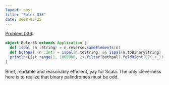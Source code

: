 ```yaml
---
layout: post
title: "Euler 036"
date: 2008-02-25
---
```


[Problem 036]\:

```scala
object Euler36 extends Application {
  def ispal (n :String) = n.reverse.sameElements(n)
  def bothpal (n :Int) = ispal(n.toString) && ispal(n.toBinaryString)
  println(List.range(1, 1000000, 2).filter(bothpal).foldRight(0)(_+_));
}
```
Brief, readable and reasonably efficient, yay for Scala. The only cleverness here is to realize that binary palindromes must be odd.



[Problem 036]: http://projecteuler.net/index.php?section=problems&id=36
